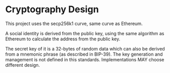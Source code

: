 # Cryptography Design

This project uses the secp256k1 curve, same curve as Ethereum.

A social identity is derived from the public key, using the same algorithm as Ethereum to calculate the address from the public key.

The secret key of it is a 32-bytes of random data which can also be derived from a mnemonic phrase (as described in BIP-39).
The key generation and management is not defined in this standards.
Implementations MAY choose different design.
